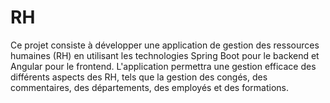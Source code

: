 # RH
Ce projet consiste à développer une application de gestion des ressources humaines (RH) en utilisant les technologies Spring Boot pour le backend et Angular pour le frontend. L'application permettra une gestion efficace des différents aspects des RH, tels que la gestion des congés, des commentaires, des départements, des employés et des formations.
